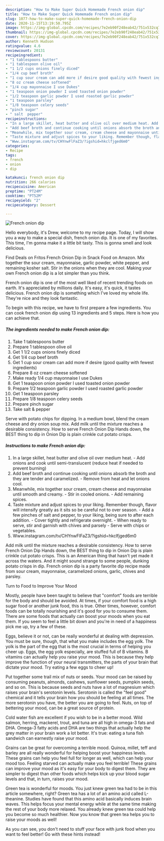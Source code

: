 ```yaml
---
description: "How to Make Super Quick Homemade French onion dip"
title: "How to Make Super Quick Homemade French onion dip"
slug: 1077-how-to-make-super-quick-homemade-french-onion-dip
date: 2020-11-15T13:19:50.795Z
image: https://img-global.cpcdn.com/recipes/7e2eb90f248eab42/751x532cq70/french-onion-dip-recipe-main-photo.jpg
thumbnail: https://img-global.cpcdn.com/recipes/7e2eb90f248eab42/751x532cq70/french-onion-dip-recipe-main-photo.jpg
cover: https://img-global.cpcdn.com/recipes/7e2eb90f248eab42/751x532cq70/french-onion-dip-recipe-main-photo.jpg
author: Kenneth Hudson
ratingvalue: 4.6
reviewcount: 20131
recipeingredient:
- "1 tablespoons butter"
- "1 tablespoon olive oil"
- "1 1/2 cups onions finely diced"
- "1/4 cup beef broth"
- "1 cup sour cream can add more if desire good quality with fewest ingredients"
- "8 oz cream cheese softened"
- "1/4 cup mayonnaise I use Dukes"
- "1 teaspoon onion powder I used toasted onion powder"
- "1/2 teaspoon garlic powder I used roasted garlic powder"
- "1 teaspoon parsley"
- "1/8 teaspoon celery seeds"
- "pinch sugar"
- " salt  pepper"
recipeinstructions:
- "In a large skillet, heat butter and olive oil over medium heat. Add onions and cook until semi-translucent (reduce heat if needed to prevent burning)"
- "Add beef broth and continue cooking until onions absorb the broth and they are tender and caramelized. Remove from heat and let onions cool."
- "Meanwhile, mix together sour cream, cream cheese and mayonnaise until smooth and creamy. Stir in cooled onions. Add remaining spices."
- "Taste mixture and adjust spices to your liking. Remember though, flavor will intensify greatly as it sits so be careful not to over season. Add a few pinches of salt and pepper, to your liking, being sure to after each addition. Cover tightly and refrigerate overnight. When ready to serve, stir and garnish with chives and parsely Serve with chips or vegetables."
- "Www.instagram.com/tv/CHYnwFlFaZ3/?igshid=hkclfjged6m0"
categories:
- Recipe
tags:
- french
- onion
- dip

katakunci: french onion dip 
nutrition: 266 calories
recipecuisine: American
preptime: "PT24M"
cooktime: "PT52M"
recipeyield: "2"
recipecategory: Dessert

---
```



![French onion dip](https://img-global.cpcdn.com/recipes/7e2eb90f248eab42/751x532cq70/french-onion-dip-recipe-main-photo.jpg)

Hello everybody, it's Drew, welcome to my recipe page. Today, I will show you a way to make a special dish, french onion dip. It is one of my favorites. This time, I'm gonna make it a little bit tasty. This is gonna smell and look delicious.

Find Deals on Fritos French Onion Dip in Snack Food on Amazon. Mix together the sour cream, mayonnaise, garlic powder, white pepper, and remaining kosher salt. Stir in the onions when they are cool. Making your own French onion dip is a lot simpler than you think.

French onion dip is one of the most well liked of recent trending foods on earth. It's appreciated by millions daily. It's easy, it's quick, it tastes delicious. French onion dip is something which I've loved my whole life. They're nice and they look fantastic.


To begin with this recipe, we have to first prepare a few ingredients. You can cook french onion dip using 13 ingredients and 5 steps. Here is how you can achieve that.

<!--inarticleads1-->

##### The ingredients needed to make French onion dip:

1. Take 1 tablespoons butter
1. Prepare 1 tablespoon olive oil
1. Get 1 1/2 cups onions finely diced
1. Get 1/4 cup beef broth
1. Get 1 cup sour cream can add more if desire (good quality with fewest ingredients)
1. Prepare 8 oz cream cheese softened
1. Make ready 1/4 cup mayonnaise I use Dukes
1. Get 1 teaspoon onion powder I used toasted onion powder
1. Prepare 1/2 teaspoon garlic powder I used roasted garlic powder
1. Get 1 teaspoon parsley
1. Prepare 1/8 teaspoon celery seeds
1. Prepare pinch sugar
1. Take  salt &amp; pepper


Serve with potato chips for dipping. In a medium bowl, blend the cream cheese and dry onion soup mix. Add milk until the mixture reaches a desirable consistency. How to serve French Onion Dip Hands down, the BEST thing to dip in Onion Dip is plain crinkle cut potato crisps. 

<!--inarticleads2-->

##### Instructions to make French onion dip:

1. In a large skillet, heat butter and olive oil over medium heat. - Add onions and cook until semi-translucent (reduce heat if needed to prevent burning)
1. Add beef broth and continue cooking until onions absorb the broth and they are tender and caramelized. - Remove from heat and let onions cool.
1. Meanwhile, mix together sour cream, cream cheese and mayonnaise until smooth and creamy. - Stir in cooled onions. - Add remaining spices.
1. Taste mixture and adjust spices to your liking. Remember though, flavor will intensify greatly as it sits so be careful not to over season. - Add a few pinches of salt and pepper, to your liking, being sure to after each addition. - Cover tightly and refrigerate overnight. - When ready to serve, stir and garnish with chives and parsely - Serve with chips or vegetables.
1. Www.instagram.com/tv/CHYnwFlFaZ3/?igshid=hkclfjged6m0


Add milk until the mixture reaches a desirable consistency. How to serve French Onion Dip Hands down, the BEST thing to dip in Onion Dip is plain crinkle cut potato crisps. This is an American thing that hasn&#39;t yet made it across the waters. And it might sound strange to some people, dunking potato crisps in dip. French onion dip is a party favorite dip recipe made from sour cream, mayonnaise, caramelized onions, garlic, chives and parsley. 

Turn to Food to Improve Your Mood


Mostly, people have been taught to believe that "comfort" foods are terrible for the body and should be avoided. At times, if your comfort food is a high sugar food or another junk food, this is true. Other times, however, comfort foods can be totally nourishing and it's good for you to consume them. There are some foods that actually can boost your moods when you eat them. If you seem to feel a little bit down and you're in need of a happiness pick me up, try a few of these.

Eggs, believe it or not, can be really wonderful at dealing with depression. You must be sure, though, that what you make includes the egg yolk. The yolk is the part of the egg that is the most crucial in terms of helping you cheer up. Eggs, the egg yolk especially, are stuffed full of B vitamins. B vitamins can actually help you raise your mood. This is because they help improve the function of your neural transmitters, the parts of your brain that dictate your mood. Try eating a few eggs to cheer up!

Put together some trail mix of nuts or seeds. Your mood can be raised by consuming peanuts, almonds, cashews, sunflower seeds, pumpkin seeds, and so on. This is because seeds and nuts have a lot of magnesium which raises your brain's serotonin levels. Serotonin is called the "feel good" chemical and it tells your brain how you should be feeling at all times. The more serotonin you have, the better you are going to feel. Nuts, on top of bettering your mood, can be a great source of protein.

Cold water fish are excellent if you wish to be in a better mood. Wild salmon, herring, mackerel, trout, and tuna are all high in omega-3 fats and DHA. Omega-3 fatty acids and DHA are two things that actually help the grey matter in your brain work a lot better. It's true: eating a tuna fish sandwich can earnestly raise your mood. 

Grains can be great for overcoming a terrible mood. Quinoa, millet, teff and barley are all really wonderful for helping boost your happiness levels. These grains can help you feel full for longer as well, which can help your mood too. Feeling starved can actually make you feel terrible! These grains can improve your mood as it's easy for your body to digest them. They are simpler to digest than other foods which helps kick up your blood sugar levels and that, in turn, raises your mood.

Green tea is wonderful for moods. You just knew green tea had to be in this article somewhere, right? Green tea has a lot of an amino acid called L-theanine. Studies have found that this amino acid basically induces brain waves. This helps focus your mental energy while at the same time making the rest of your body more relaxed. You already knew green tea could help you become so much healthier. Now you know that green tea helps you to raise your moods as well!

As you can see, you don't need to stuff your face with junk food when you want to feel better! Go  with  these hints  instead!

